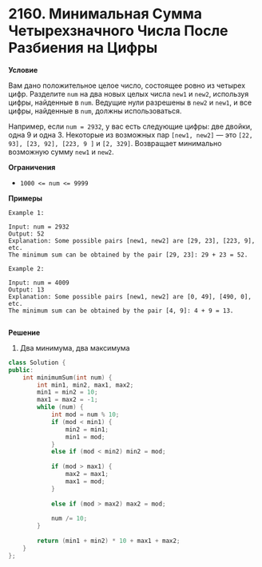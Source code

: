 # 2160. Минимальная Сумма Четырехзначного Числа После Разбиения на Цифры

**Условие**

Вам дано положительное целое число, состоящее ровно из четырех цифр. Разделите `num` на два новых целых числа `new1` и `new2`, используя цифры, найденные в `num`. Ведущие нули разрешены в `new2` и `new1`, и все цифры, найденные в `num`, должны использоваться.

Например, если `num = 2932`, у вас есть следующие цифры: две двойки, одна 9 и одна 3. Некоторые из возможных пар `[new1, new2]` — это `[22, 93], [23, 92], [223, 9 ]` и `[2, 329]`.
Возвращает минимально возможную сумму `new1` и `new2`.

**Ограничения**


- `1000 <= num <= 9999`


**Примеры**
```
Example 1:

Input: num = 2932
Output: 52
Explanation: Some possible pairs [new1, new2] are [29, 23], [223, 9], etc.
The minimum sum can be obtained by the pair [29, 23]: 29 + 23 = 52.

Example 2:

Input: num = 4009
Output: 13
Explanation: Some possible pairs [new1, new2] are [0, 49], [490, 0], etc. 
The minimum sum can be obtained by the pair [4, 9]: 4 + 9 = 13.
 
```


**Решение**

1. Два минимума, два максимума

```C++
class Solution {
public:
    int minimumSum(int num) {
        int min1, min2, max1, max2;
        min1 = min2 = 10;
        max1 = max2 = -1;
        while (num) {
            int mod = num % 10;
            if (mod < min1) {
                min2 = min1;
                min1 = mod;
            }
            else if (mod < min2) min2 = mod;
            
            if (mod > max1) {
                max2 = max1;
                max1 = mod;
            }
            
            else if (mod > max2) max2 = mod;
            
            num /= 10;
        }
        
        return (min1 + min2) * 10 + max1 + max2;
    }
};
```


